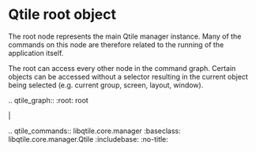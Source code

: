 # Qtile root object

The root node represents the main Qtile manager instance. Many of the commands
on this node are therefore related to the running of the application itself.

The root can access every other node in the command graph. Certain objects
can be accessed without a selector resulting in the current object being
selected (e.g. current group, screen, layout, window).

.. qtile_graph::
    :root: root

|

.. qtile_commands:: libqtile.core.manager
  :baseclass: libqtile.core.manager.Qtile
  :includebase:
  :no-title:

